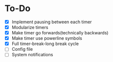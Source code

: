 # To-Do
- [X] Implement pausing between each timer
- [X] Modularize timers 
- [X] Make timer go forwards(technically backwards)
- [X] Make timer use powerline symbols
- [X] Full timer-break-long break cycle
- [ ] Config file
- [ ] System notifications